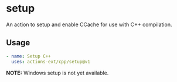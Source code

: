 # setup
An action to setup and enable CCache for use with C++ compilation.

## Usage

```yaml
- name: Setup C++
  uses: actions-ext/cpp/setup@v1
```

**NOTE:** Windows setup is not yet available.
